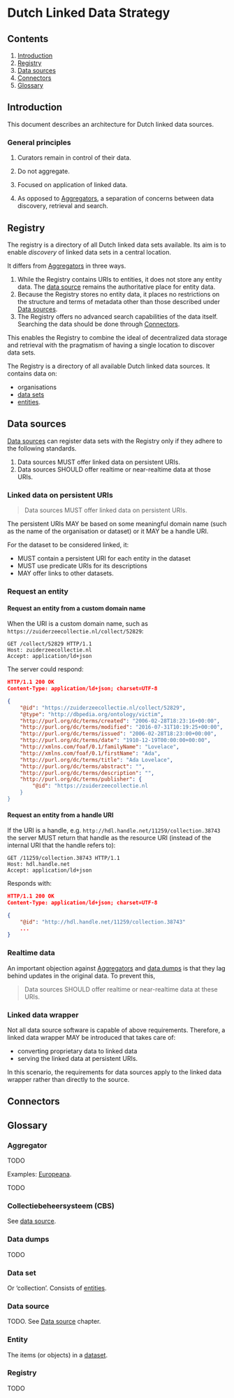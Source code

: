 Dutch Linked Data Strategy
==========================

Contents
--------

1. [Introduction](#introduction)
2. [Registry](#registry)
3. [Data sources](#data-sources)
4. [Connectors](#connectors)
5. [Glossary](#glossary)

Introduction
------------

This document describes an architecture for Dutch linked data sources. 

### General principles

1. Curators remain in control of their data.

2. Do not aggregate.

3. Focused on application of linked data.

4. As opposed to [Aggregators](#aggregator), a separation of concerns between
   data discovery, retrieval and search. 

Registry
--------

The registry is a directory of all Dutch linked data sets available. Its aim 
is to enable *discovery* of linked data sets in a central location. 

It differs from [Aggregators](#aggregator) in three ways.

1. While the Registry contains URIs to entities, it does not store any entity
   data. The [data source](#data-source) remains the authoritative place for 
   entity data. 
2. Because the Registry stores no entity data, it places no restrictions on the
   structure and terms of metadata other than those described under 
   [Data sources](#data-sources).
3. The Registry offers no advanced search capabilities of the data itself. 
   Searching the data should be done through [Connectors](#connector).   
    
This enables the Registry to combine the ideal of decentralized data storage 
and retrieval with the pragmatism of having a single location to discover 
data sets.

The Registry is a directory of all available Dutch linked data sources. It 
contains data on:

- organisations
- [data sets](#data-set)
- [entities](#entity).

Data sources
------------

[Data sources](#data-source) can register data sets with the Registry only if 
they adhere to the following standards.

1. Data sources MUST offer linked data on persistent URIs.
2. Data sources SHOULD offer realtime or near-realtime data at those URIs.

### Linked data on persistent URIs

> Data sources MUST offer linked data on persistent URIs.

The persistent URIs MAY be based on some meaningful domain name (such as the 
name of the organisation or dataset) or it MAY be a handle URI.

For the dataset to be considered linked, it:
- MUST contain a persistent URI for each entity in the dataset 
- MUST use predicate URIs for its descriptions  
- MAY offer links to other datasets.

### Request an entity

#### Request an entity from a custom domain name

When the URI is a custom domain name, such as 
`https://zuiderzeecollectie.nl/collect/52829`:

```http
GET /collect/52829 HTTP/1.1
Host: zuiderzeecollectie.nl
Accept: application/ld+json
```

The server could respond:

```json
HTTP/1.1 200 OK 
Content-Type: application/ld+json; charset=UTF-8

{
    "@id": "https://zuiderzeecollectie.nl/collect/52829",
    "@type": "http://dbpedia.org/ontology/victim",
    "http://purl.org/dc/terms/created": "2006-02-28T18:23:16+00:00",
    "http://purl.org/dc/terms/modified": "2016-07-31T10:19:25+00:00",
    "http://purl.org/dc/terms/issued": "2006-02-28T18:23:00+00:00",
    "http://purl.org/dc/terms/date": "1910-12-19T00:00:00+00:00",
    "http://xmlns.com/foaf/0.1/familyName": "Lovelace",
    "http://xmlns.com/foaf/0.1/firstName": "Ada",
    "http://purl.org/dc/terms/title": "Ada Lovelace",
    "http://purl.org/dc/terms/abstract": "",
    "http://purl.org/dc/terms/description": "",
    "http://purl.org/dc/terms/publisher": {
        "@id": "https://zuiderzeecollectie.nl
    }
}
```

#### Request an entity from a handle URI 

If the URI is a handle, e.g. `http://hdl.handle.net/11259/collection.38743` the 
server MUST return that handle as the resource URI (instead of the internal URI 
that the handle refers to):

```http
GET /11259/collection.38743 HTTP/1.1
Host: hdl.handle.net
Accept: application/ld+json
```

Responds with:

```json
HTTP/1.1 200 OK 
Content-Type: application/ld+json; charset=UTF-8

{
    "@id": "http://hdl.handle.net/11259/collection.38743"
    ...
}
```

### Realtime data

An important objection against [Aggregators](glossary.md#Aggregator) and 
[data dumps](glossary.md#Data-dumps) is that they lag behind updates in the 
original data. To prevent this, 

> Data sources SHOULD offer realtime or near-realtime data at these URIs.

### Linked data wrapper

Not all data source software is capable of above requirements. Therefore, a 
linked data wrapper MAY be introduced that takes care of:

- converting proprietary data to linked data
- serving the linked data at persistent URIs.

In this scenario, the requirements for data sources apply to the linked data
wrapper rather than directly to the source.

Connectors
----------





Glossary
--------

### Aggregator

TODO

Examples: [Europeana](http://www.europeana.eu). 

TODO 

### Collectiebeheersysteem (CBS)

See [data source](#data-source).

### Data dumps

TODO

### Data set

Or ‘collection’. Consists of [entities](#entity).

### Data source

TODO. See [Data source](source.md) chapter.

### Entity

The items (or objects) in a [dataset](#data-set).

### Registry

TODO
